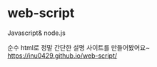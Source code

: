 # web-script
Javascript&amp; node.js

순수 html로 정말 간단한 설명 사이트를 만들어봤어요~
https://inu0429.github.io/web-script/

